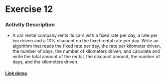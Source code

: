 # Exercise 12

### Activity Description
- A car rental company rents its cars with a fixed rate per day, a rate per km driven and a 10% discount on the fixed rental rate per day. Write an algorithm that reads the fixed rate per day, the rate per kilometer driven, the number of days, the number of kilometers driven, and calculate and write the total amount of the rental, the discount amount, the number of days, and the kilometers driven.

#### [Link demo](https://replit.com/join/pcicgdrqnc-gabrielstimamig)